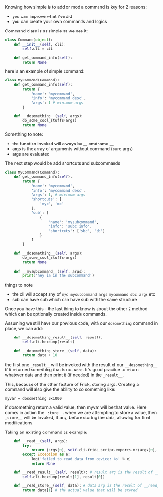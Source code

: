 Knowing how simple is to add or mod a command is key for 2 reasons:
* you can improve what i've did
* you can create your own commands and logics

Command class is as simple as we see it:

```python
class Command(object):
    def __init__(self, cli):
        self.cli = cli

    def get_command_info(self):
        return None
```

here is an example of simple command:

```python
class MyCommand(Command):
    def get_command_info(self):
        return {
            'name': 'mycommand',
            'info': 'mycommand desc',
            'args': 1 # minimum args
        }

    def __dosomething__(self, args):
        do_some_cool_stuffs(args)
        return None
```

Something to note:
* the function invoked will always be __ cmdname __
* args is the array of arguments without command (pure args)
* args are evaluated

The next step would be add shortcuts and subcommands

```python
class MyCommand(Command):
    def get_command_info(self):
        return {
            'name': 'mycommand',
            'info': 'mycommand desc',
            'args': 1, # minimum args
            'shortcuts': [
                'myc', 'mc'
            ],
            'sub': [
                {
                    'name': 'mysubcommand',
                    'info': 'subc info',
                    'shortcuts': ['sbc', 'sb']
                }
            ]
        }

    def __dosomething__(self, args):
        do_some_cool_stuffs(args)
        return None
        
    def __mysubcommand__(self, args):
        print('hey im in the subcommand')
```

things to note:
* the cli will accept any of ``myc mysubcommand args`` ``mycommand sbc args`` etc
* sub can have sub which can have sub with the same structure

Once you have this - the last thing to know is about the other 2 method which can be optionally created inside commands.

Assuming we still have our previous code, with our ``dosomething`` command in place, we can add:

```python
    def __dosomething_result__(self, result):
        self.cli.hexdump(result)

    def __dosomething_store__(self, data):
        return data + 10      
```

the first one ``_result__`` will be invoked with the result of our ``__dosomething__`` if it returned something that is not ``None``. It's good practice to return whatever data and then print it (if needed) in the ``_result__``.

This, because of the other feature of Frick, storing args.
Creating a command will also give the ability to do something like:

```
myvar = dosomething 0x1000
```

if dosomething return a valid value, then myvar will be that value. Here comes in action the ``_store__``.
when we are attempting to store a value, then ``_store__`` will be invoked, if any, before storing the data, allowing for final modifications.

Taking an existing command as example:

```python
    def __read__(self, args):
        try:
            return [args[0], self.cli.frida_script.exports.mr(args[0], args[1])]
        except Exception as e:
            log('failed to read data from device: %s' % e)
            return None

    def __read_result__(self, result): # result arg is the result of __read__
        self.cli.hexdump(result[1], result[0])

    def __read_store__(self, data): # data arg is the result of __read__
        return data[1] # the actual value that will be stored
```